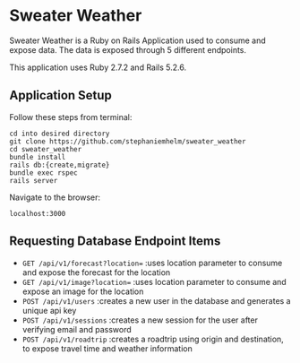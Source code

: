 # Sweater Weather

Sweater Weather is a Ruby on Rails Application used to consume and expose data.  The data is exposed through 5 different endpoints.

This application uses Ruby 2.7.2 and Rails 5.2.6.

## Application Setup 

Follow these steps from terminal:
```
cd into desired directory
git clone https://github.com/stephaniemhelm/sweater_weather
cd sweater_weather
bundle install
rails db:{create,migrate}
bundle exec rspec
rails server
```
Navigate to the browser:
```
localhost:3000
```

## Requesting Database Endpoint Items

- `GET /api/v1/forecast?location=`                 :uses location parameter to consume and expose the forecast for the location
- `GET /api/v1/image?location=`                    :uses location parameter to consume and expose an image for the location
- `POST /api/v1/users`                             :creates a new user in the database and generates a unique api key
- `POST /api/v1/sessions`                          :creates a new session for the user after verifying email and password
- `POST /api/v1/roadtrip`                          :creates a roadtrip using origin and destination, to expose travel time and weather information
